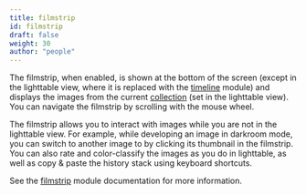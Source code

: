 ```yaml
---
title: filmstrip
id: filmstrip
draft: false
weight: 30
author: "people"
---
```


The filmstrip, when enabled, is shown at the bottom of the screen (except in the lighttable view, where it is replaced with the [timeline](../../module-reference/utility-modules/lighttable/timeline.md) module) and displays the images from the current [collection](../../lighttable/digital-asset-management/collections.md) (set in the lighttable view). You can navigate the filmstrip by scrolling with the mouse wheel. 

The filmstrip allows you to interact with images while you are not in the lighttable view. For example, while developing an image in darkroom mode, you can switch to another image to by clicking its thumbnail in the filmstrip. You can also rate and color-classify the images as you do in lighttable, as well as copy & paste the history stack using keyboard shortcuts.

See the [filmstrip](../../module-reference/utility-modules/shared/filmstrip.md) module documentation for more information.
